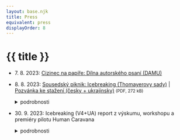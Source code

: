 ```yaml
---
layout: base.njk
title: Press
equivalent: press
displayOrder: 8
---
```


# {{ title }}

- <time datetime="2023-08-07">7. 8. 2023</time>: [Cizinec na papíře: Dílna autorského psaní (DAMU)](https://www.facebook.com/events/311848634603518/)
- <time datetime="2023-08-08">8. 8. 2023</time>: [Sousedský piknik: Icebreaking (Thomayerovy sady)](https://www.facebook.com/events/690959142876244/) | [Pozvánka ke stažení (česky + ukrajinsky)](/files/Icebreaking-piknik-Praha-2023-cz-ua.pdf) <small>(PDF, 272 kB)</small>
  <details>
    <summary>podrobnosti</summary>

    ## Sousedský piknik: Icebreaking

    <time datetime="2023-08-08 16:00:00">8. 8. 2023 od 16 hodin</time>

    v Thomayerových sadech v pražské Libni

    Srdečně Vás zveme na příjemné odpoledne v [Thomayerových sadech](https://www.google.com/maps/place/50%C2%B006%2730.5%22N+14%C2%B027%2759.9%22E/@50.1084344,14.4664056,19z/data=!4m4!3m3!8m2!3d50.1084722!4d14.4666389?entry=ttu) v Libni, kde na Vás budou **v úterý 8. srpna 2023** čekat **od 16 hodin** zábavné aktivity pro děti i jejich maminky a od 17 hodin hravá dílna o mezilidském sbližování, kterou pro Vás připravili tvůrci mezinárodního divadelního projektu ICEBREAKING (SK/CZ/UA).

    Většina z nás už déle než rok potkává ve své ulici nové sousedy z Ukrajiny a mnozí jim v jejich nelehké situaci podávají pomocnou ruku. Vy, naši noví ukrajinští sousedé,zase naši českou společnost obohacujete o své znalosti, zvyky, důležité služby i povolání. Je načase, abychom se blíže poznali a společně oslavili, že jsme pro sebe jeden druhému darem.

    Pro piknik upečeme to, co máme rádi my, vy nás potěšíte, když přinesete nějakou svoji oblíbenou pochoutku. Také nám moc pomůže, když do společné hry přinesete jakoukoli věc jako symbolický dárek. Může to být kytička ze zahrady, sušenka, obrázek nebo hezký kamínek, obarvená šiška anebo knížka, ze které jste už vyrostli. S dárky si budeme hrát, a i když jsme každý jiný, na konci se budou radovat všichni.

    U dobrého jídla a pití si budeme povídat, hrát a třeba i zpívat a tančit. Vezměte si s sebou i kelímek a piknikovou deku. A kdyby nám počasí nepřálo, přesuneme se do tělocvičny [SK Meteor](https://www.google.com/maps/place/SK+Meteor+Praha+Volejbal/@50.1091569,14.4668455,19z/data=!4m12!1m5!3m4!2zNTDCsDA2JzMwLjUiTiAxNMKwMjcnNTkuOSJF!8m2!3d50.1084722!4d14.4666389!3m5!1s0x470bebe40a8d07c5:0x48b46decc7505f5a!8m2!3d50.1090477!4d14.467169!16s%2Fg%2F11hzpnmdv5?entry=ttu) pár metrů od parku.

    Oslavme společně a tvořivě naše nové sousedství! Moc se na Vás těšíme!

    Více informací Vám rádi sdělíme na: icebreaking-praha@seznam.cz

    **Odpoledne pořádá [Prostores, z. s.](https://prostores.cz), za podpory Visegrad Fund a [Meteoru pro Ukrajinu](https://www.meteorproukrajinu.cz).**

    - <img src="/img/visegrad_fund.svg" alt="Visegrad fund" width="160">
    - <img src="/img/partners/prostores-round-cz.png" alt="Prostores" width="160">
    - <img src="/img/partners/meteor-pro-ukrajinu.jpg" alt="Visegrad fund" width="160">
    - <img src="/img/partners/unicef.png" alt="Visegrad fund" width="160">
    {.picnic-partners .list-unstyled}
  </details>
- <time datetime="2023-09-30">30. 9. 2023</time>: Icebreaking (V4+UA) report z výskumu, workshopu a premiéry pilotu Human Caravana
  <details>
    <summary>podrobnosti</summary>

    > „Verím v silu umenia ako formy, ako byť spolu.“
    > Jerzy Zoń, režisér Teatr KTO, Krakow

    Myšlienka pripraviť divadlo sociálnej inklúzie, ktoré by pomohlo začleniť ukrajinských odídencov do spoločnosti a pochopiť domácemu obyvateľstvu situáciu, v ktorej sme sa navzájom ocitli, vznikla v čase, keď vlna solidarity a pomoci našim napadnutým susedom vrcholila, ale už sa objavovali prvé nedorozumenia a animozity. Netušili sme, že ich vývoj bude taký dynamický a rovnako sme nepredpokladali, ako nebude jednoduché zmapovať stav rôznorodých vzťahov medzi domácimi obyvateľmi a utečencami v okolitých krajinách, zachytiť a pochopiť kľúčové momenty ľudských osudov a v procese tvorby ich dramatickými prostriedkami transformovať do atraktívneho umeleckého a širokej verejnosti zrozumiteľného divadelného tvaru.

    Aj preto projekt „Prelamovanie ľadov“ mal a ešte bude mať viacero rozlične náročných fáz. Celý projekt tvoria 3 etapy: VÝSKUM, HUMAN CARAVANA, CIRCUS CARAVANA. Východiskom bolo oslovenie štyroch spriatelených divadiel z krajín V4 a dohoda na aktuálnosti témy a na potrebe pomôcť prekonávať bariéry medzi nami, najbližšími susedmi. Aby nezvíťazili oživené predsudky, mentálne bariéry a šíriaca sa nenávisť, ale vzájomné porozumenie, ľudskosť a dôstojnosť. My, Ansámbel nepravidelného divadla (AND) z Banskej Štiavnice sme oslovili a vytvorili kreatívne konzorcium s Teatr KTO z Krakova, Krvik Totr z Prahy a Firebirds company z Budapešti, aby sme spoločne vytvorili medzinárodnú pouličnú inscenáciu zameranú na zbližovanie miestnych občanov v krajinách V4 s odídencami z Ukrajiny. Do partnerskej spolupráce sme prizvali aj ukrajinské multimediálne divadlo WE: MEDIA THEATER z Ľviva. Každý z partnerov tejto európskej spolupráce má v projekte svoju špecifickú úlohu. Slovenský koordinátor je zodpovedný za celkový manažment projektu a jeho režijnú zložku, český partner má za úlohu napísať libreto a neskôr scenár inscenácie, poľské a maďarské divadlá zastupujú najmä ich herci ako performeri inscenácie a ukrajinský tím obohacuje projekt o filmovú a dokumentačnú tvorbu.

    ### Výskum

    Do prvej etapy bádania v jednotlivých krajinách V4 sa pustil najskôr užší tím:  hlavní protagonisti autorského divadla Krvik Totr a scenáristi projektu z Prahy – Petr Novotný a Tomáš Kout spolu s členmi nášho AND, režisérkou Janou Mikitkovou a PR manažérkou Emou Rajčanovou pripravili rôzne sociálno-inkluzívne aktivity s miestnymi občanmi krajín V4 a ukrajinskou komunitou v Prahe, v Budapešti, v Banskej Štiavnici a Krakove. Štvordňové pobyty medzinárodného tímu divadelníkov v týchto mestách boli v auguste 2023 zamerané na výskum a zber autentických príbehov odídencov v teréne ako inšpirácia pre scenár budúcej pouličnej inscenácie. Z absolvovaných stretnutí, prieskumných návštev dočasných ukrajinských príbytkov, z realizácie tvorivých workshopov s miestnymi občanmi i domestikovanými utečencami a tiež z mnohých individuálnych rozhovorov s vytipovanými respondentmi zaznamenali množstvo nevšedných príbehov a emocionálnych zážitkov, ktoré nám objasnili prežívanie diametrálne odlišných osudov podobných generácií v dvoch susediacich krajinách.

    Pochopili sme, že sila témy je obrovská. S pokorou sme rešpektovali, že osobná skúsenosť ukrajinských odídencov je do veľkej mieri neprenosná a pre nás nepochopiteľná a zároveň sme pomaly nachádzali cesty, ktoré nás zbližovali, napr. zdieľanie receptov na národné špeciality, živá hudba, spev obľúbených piesní, či žonglérske techniky alebo smiech z drobných jazykových nedorozumení.

    > „Cítim sa ako doma. Cítim sa ako medzi svojimi.“
    > <footer>(Sveťa, Kyjiv)</footer>

    > „My už domov nemáme, nemáme nič, chcem tu zostať.“
    > <footer>(Olena, Bachmut)</footer>

    > „Kto stratí domov a pôdu, akoby neexistoval, ako by stratil život.“
    > <footer>(Olha, Zaporožie)</footer>

    > „Išli sme sa prejsť do parku a nemuseli sme dávať pozor, kde sú míny…“
    > <footer>(Liuda, Lviv)</footer>

    > „Už sme zabudli, aké je to byť vonku v noci a len tak si užívať život ako ľudia tu.“
    > <footer>(Olha, Lviv)</footer>

    „Máme sa tu dobre, ale hneď ako skončí vojna, viem, na ktorý spoj nasadnem a vrátim sa späť.“ (Olha, Zaporožie)
    Výskumné cesty vyvrcholili v každom meste príjemným Susedským piknikom s neformálnym, no zároveň cieľavedomým programom, štruktúrou i ľahkým občerstvením.  Po úvodnom zoznámení a vlastnoručnom zápise krstných mien účastníkov na spoločný baliaci papier (pozoruhodné bolo sledovať, kto používa ukrajinský alebo ruský podpis či výslovnosť mien) nasledovalo zábavné spoznávanie rôzneho významu zvukomalebných slov v našich stredoeurópskych jazykoch (čučoriedka a pod.), hľadanie podobných slov s iným významom (napr. naše úžasné je po ukrajinsky hrozné) a uvedomovanie si straty pôvodnej jazykovej identity a nadobúdania novej u odídencov (odmietnutie ruštiny, preferencia ukrajinčiny, nevyhnutné učenie sa miestneho jazyka). Piknik pokračoval predstavou domova, kde odídenci žijú, avšak so zavretými očami (často emotívne porovnávali svoje súčasné malé, zdieľané izbičky so svojimi veľkými domami a sadmi na Ukrajine). Takmer všetci žili v spomienkach, v minulosti. Potom prišlo na rad rozdávanie vzájomne vopred pripravených darčekových balíčkov a hádanie, čo v nich asi je. Po ich rozbalení individuálne zvažovanie, či ten darček obdarovaný potrebuje, alebo ho niekomu daruje ďalej. Na hru na darčeky nadviazala prechádzková interakcia vo dvojiciach s motúzkom od balíkov, vzájomné vodenie sa so zavretými očami po exteriéri pikniku ako test obojstrannej dôvery. Potom všetci obdarovaní z kusov baliaceho papiera od darčekov spoločne zliepali dokopy kraje a mestá Ukrajiny a krajiny V4 (už v samotnom názve krajiny „Ukrajina“ sa skrýva slovo „ukrajovať“). Do tejto „mapotvorby“ nového európskeho kontinentu ochotne pridávali svoj domovský región aj starší účastníci. Každý piknik (okrem Budapešti) multijazyčne moderoval a svojím pútavým rozprávaním o európskych koreňoch svojich predkov obohacoval skúsený scénograf a performer Tomáš Žižka z Prahy, ktorý na záver predviedol neobvyklú hudobnú performanciu. Z veľkého suchého koreňa stromu za pomoci snímača a rozličných nástrojov (paličky, kefy, hračky…) zázračne vylúdil rôzne rytmické zvuky, čím zaujal nielen deti, ale doslova uhranul aj staršie ženy, ktoré sa s podobným súčasným umením ešte nestretli. Susedské pikniky sa uskutočnili v exteriéroch Thomayerových sadov (Praha), v parčíku komunitného inkubátora Konnektor (Budapešť), v záhrade Skautského domu (Banská Štiavnica) a na exteriérovej scéne Teatr KTO v Krakove. Počet účastníkov bol v čase premenlivý, od 20  do 40 v priebehu troch-štyroch hodín. Niektorí totiž podľa svojich možností priebežne prichádzali i odchádzali. Prevahu mali väčšinou Ukrajinci, s organizáciou akcie pomáhali manažéri domácich partnerských divadiel.

    V priebehu 13-dňového výskumného turné sa členovia osemčlenného medzinárodného tímu každý večer aj spoločne stretávali, aby si nielen odovzdali základné informácie a osobné zážitky nadobudnuté v individuálnych rozhovoroch a situáciách počas dňa, vyselektovali zaujímavé a pre tvorbu inšpirujúce momenty, ktoré by mohli obohatiť scenáristov, dramaturga a režisérku v procese kreovania budúcej inscenácie, ale aby aj navzájom „roztápali ľady“ medzi účastníkmi výskumu navzájom. Okrem množstva fotografií vznikla aj bohatá databáza všetkých aktivít, ktoré počas výskumných ciest nakrúcali na audio a videozáznam Liudmyla Batalová a Olha Klymuk z partnerského ukrajinského divadla. Do dokumentárneho filmu ICEBREAKING ich ako reportážny príbeh jednej z nich neskôr umelecky spracoval režisér Sashko Brama (UA). Premiéra a diskusia s tvorcami sa uskutočnila na záver 8. ročníka Festivalu AMPLIÓN – Nový kabaret & pouličné umenie 2023 v Banskej Štiavnici.

    > „Som Ruska, ale môj domov je Ukrajina.“
    > <footer>(Olha, Zaporožie)</footer>

    > „V Budapešti nemám domov. Som tu na dlhom výlete.“
    > <footer>(Martin, Kijiv)</footer>

    > „Slováci, Česi a Poliaci pomáhajú Ukrajincom, lebo musia, robia to zo strachu pred Ruskom, nechcú, aby prišli do ich krajín. Maďari pomáhajú nezištne, lebo chcú pomôcť.“
    > <footer>(Chilla, Zakarpatsko)</footer>

    > „Ako prvé nás spojilo klbko vlny. Naše prvé slovo, ktorému sme obe rozumeli bolo moher.“
    > <footer>(Zuzka, Banská Štiavnica)</footer>

    > „Ak bude ešte budúcu stredu vojna, tak prídem na štrikovanie…“
    > <footer>(Marina, Charkiv)</footer>

    > „Každý je na svojom mieste. Môj manžel bojuje vo vojne, ja bojujem našou kultúrou, výšivkou a ukrajinskou vlajkou. Sme v tom spolu.“
    > <footer>(Marina, Charkiv)</footer>

    ### Workshop

    Bezprostredne na výskumné cesty nadväzovala tvorba libreta budúcej inscenácie. Autorská dvojica Petr Novotný a Tomáš Kout (CZ) v priebehu desiatich dní napísali prvú verziu scenára, ktorý následne upravovali podľa pripomienok dramaturgov a najmä režisérky Jany Mikitkovej (SK) do prvej verzie libreta. Tá bola spolu s vopred pripravenou site specific scénografickou víziou Tomáša Žižku (SK/CZ) podkladom na intenzívnu tvorivú prácu lektorov medzinárodného WORKSHOPU v štyroch najdôležitejších inscenačných zložkách inscenácie HUMAN CARAVANA. Zatiaľ čo Martin Geišberg (SK) trénoval so siedmymi hercami hru na atypické hudobné nástroje i spev a v noci komponoval alebo nahrával originálnu hudbu do pilotnej inscenácie, kostýmová designérka Anna Weszelovszky (HU) na mieste intenzívne tvorila kostýmy z vopred nakúpených i zozbieraných materiálov (spacie vaky) a prispôsobovala ich na telá hercov. Scénograf Tomáš Žižka spolu so svojím technickým asistentom Henrichom Žuchom pripravovali do pouličnej scénografie vizuálne inštalácie a rekvizity: reflektory s dymovým efektom vo vstupnej bráne Starého zámku, veštecké miesto a karty, visiace biele košele v korunách stromov, obrovské hniezdo z konárov v lese, označenie hraníc na plote, lán slnečníc. Tiež upravili káru na ťahanie „nového prechodného domova utečencov“. Medzinárodný tím performerov z Poľska, Maďarska, Česka a Slovenska však najviac fyzicky vyťažil tvorbou významotvorných pohybových dramatických situácií choreograf Ladislav Cmorej (SK), ktorý bol výdatnou posilou non-verbálnej a vizuálno-pohybovej koncepcie inscenácie work in progress režisérky Jany Mikitkovej (SK). Napriek tomu, že trojdňový workshop nemôže nahradiť klasický šesťtýždňový skúšobný proces v divadle, všetci spomenutí tvorcovia a rovnako performeri z partnerských divadiel a umeleckých skupín Slawek Bendykowski, Paulina Lasyk, Mieszko Syc (PL), Gergely Kiss, Bálint Turai (HU), Tereza Kmotorková (SK) a Anton Eliáš (SK/CZ) intenzívne spolupracovali od rána až do neskorej noci s rešpektom k odborným lektorom/tvorcom a zámerom projektu. Svojou prirodzenou ochotou, bezprostrednou ľudskosťou a najmä profesionálnym prístupom prelamovali ľady a spoločne vytvorili priateľský 15-členný umelecký tím pripravený predviesť z tvorivého workshopu 45 minútový pracovný výstup ako možnú časť budúceho veľkého diela, ktorú divákom na premiére a dvoch reprízach v Banskej Štiavnici a okolí prinesie skutočný umelecký a emocionálny zážitok.

    > „Home is where the blue sky is.“
    > <footer>(Petr Novotný)</footer>

    ### Premiéra pilotu

    Premiéra pilotnej pouličnej inscenácie HUMAN CARAVANA sa uskutočnila len hodinu po otvorení 8. ročníka medzinárodnej prehliadky kabaretných divadiel a pouličného umenia Festival AMPLIÓN 2023 v piatok 22. septembra od 17:00 do cca 17:45 hod. Približne 80 až 90 divákov pritiahol z Námestia sv. Trojice pred bránu Starého zámku 22 členný holandský brass band Orkest de Tegenwind, ktorý vytvoril skvelú atmosféru a potrebné očakávanie publika.

    Inscenácia bola jednoduchým príbehom rodiny so psom, ktorá musela za dramatických okolností opustiť svoj domov. Najskôr sa do neho márne pokúšala vrátiť cez vysoký múr v štýle akrobatickej grotesky, čoskoro však pochopila, že sa musí vydať na dlhú cestu a hľadať nové miesto pre život. Už v tejto fáze performeri zapojili do akcie aj divákov, ktorí spoločne niesli rebrík aj s batožinou. Cestou rodina stretla cigánsku vešticu, ktorá jej z veľkých kariet predpovedala nejednoznačný osud. Na lesnom rázcestí našla spolu s divákmi  dobráckeho pútnika, ktorý členom rodiny ukázal cestu. Tá však bola plná nástrah a nebezpečenstva. Po dlhšom putovaní lesným chodníkom objavili prechodné bydlisko v prírode (hniezdo), kde sa však symbolicky rozlúčili s otcom rodiny, ktorý padol pri obrane ich vlasti. Po ďalšom putovaní so spevom a hudbou objavila rodina starú káru, ktorú len vďaka pomoci divákov dokázali potiahnuť až na hranice novej, neznámej krajiny. Po jej prekonaní sa v novom, slobodnom priestore odohrali dynamické tanečno-pohybové až akrobatické scény s oblečením a spacími vakmi, ktoré symbolizovali nielen pomoc od domorodcov, ale i rivalitu medzi členmi rodiny a cynickou trhovou spoločnosťou. Nakoniec sa spoločne ustálili vo svojom novom domove, útulne zariadenej kočovnej káre, akoby putovní cirkusanti, ktorých nový život sa ešte len začína. Už teraz však pocítili, aké to je, dostať pomocnú ruku. Tú si na záver osobne podali s divákmi, ktorí sa im počas putovania rozhodli pomôcť svojím svetrom, jedlom, či fyzickou silou.

    Inscenácia mala charakter pochôdzkového divadla, jednotlivé výstupy sa odohrávali v podobnej štruktúre ako je krížová cesta na siedmych zastaveniach. Divákov vítal, sprevádzal a po trase usmerňoval v ceste za hercami delegát-moderátor, ktorý na začiatku sľuboval exkurziu do susednej krajiny a zábavnú show. Nasledovala však nečakaná utečenecká tragédia s dlhým putovaním a otvoreným koncom v novej domovine. Takmer celou, inak v podstate non-verbálnou inscenáciou sa niesla zádumčivá ambientná hudba z prenosného reproduktoru a miestami živý chorálový spev účinkujúcich s nástrojmi, ktorá vystihovala a posilňovala atmosféru exodu, hľadania zasľúbenej zeme a zároveň šťastia v nešťastí. Diváci so záujmom i trpezlivosťou absolvovali celý pochod okolo Starého zámku lesným chodníkom až do záhrady Skautského domu, kde tvorcov a performerov odmenili dlhým potleskom. Je preto veľká škoda, že sa v nasledujúcich dvoch dňoch nepodarilo kvôli nepriaznivému daždivému počasiu a ochoreniu herečky uskutočniť ešte dve naplánované reprízy pri Hájovni, Červenej studni na periférii Banskej Štiavnice a pri Oddychovom areáli Kolpingovho domu v Štiavnických Baniach.

    Pilotná premiéra HUMAN CARAVANY bola laboratórium potenciálneho príbehu, formy i medziľudského zbližovania vďaka pouličnému pochôdzkovému divadlu, ktoré na základe dopracovaného scenára do finálnej podoby naštudujú na jar 2024 tvorcovia a performeri štyroch spolupracujúcich divadiel pod názvom CIRCUS CARAVANA. Premiéra je naplánovaná na koniec apríla v Krakove, reprízy sa uskutočnia vo všetkých krajinách V4 aj na Ukrajine.

    > „ICEBREAKING je **odkrývanie** stereotypov v našich hlavách.
    > **Búranie** škatuliek, do ktorých triedime ľudí – hneď, a už naveky.
    > **Prelamovanie** predsudkov našich dní.
    > **Zbližovanie** s tými, ktorých potrebujeme, aby sme prežili.“
    > <footer>(Jana Mikitková)</footer>

    Zaznamenal Ján Fakla, AND n.o.
    </details>